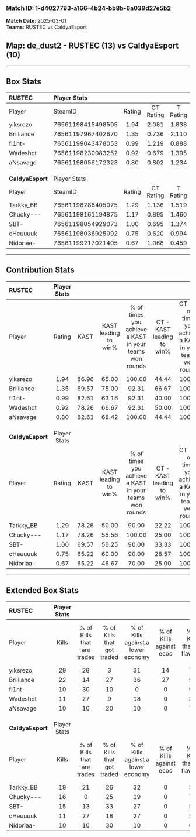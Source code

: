 ### Match ID: 1-d4027793-a166-4b24-bb8b-6a039d27e5b2  
**Match Date**: 2025-03-01  
**Teams**: RUSTEC vs CaldyaEsport  

## **Map**: de_dust2 - RUSTEC (13) vs CaldyaEsport (10)  
---  

## Box Stats  

| **RUSTEC**       | Player Stats      |        |           |          |       |       |       |         |        |      |     |
| :- | :- | :-: | :-: | :-: | :-: | :-: | :-: | :-: | :-: | :-: | :-: |
| Player           | SteamID           | Rating | CT Rating | T Rating | KAST  |  ADR  | Kills | Assists | Deaths | K/D  | HS% |
| yiksrezo         | 76561198415498595 |  1.94  |   2.081   |  1.838   | 86.96 | 115.6 |  29   |    4    |   10   | 2.90 | 58  |
| Brilliance       | 76561197967402670 |  1.35  |   0.736   |  2.110   | 69.57 | 109.5 |  22   |    4    |   18   | 1.22 | 68  |
| fl1nt-           | 76561199043478053 |  0.99  |   1.219   |  0.888   | 82.61 | 48.9  |  10   |    6    |   10   | 1.00 | 40  |
| Wadeshot         | 76561198230083252 |  0.92  |   0.679   |  1.395   | 78.26 | 55.8  |  11   |    5    |   14   | 0.79 | 63  |
| aNsavage         | 76561198056172323 |  0.80  |   0.802   |  1.234   | 82.61 | 52.7  |  10   |    7    |   19   | 0.53 | 40  |
|                  |                   |        |           |          |       |       |       |         |        |      |     |
|                  |                   |        |           |          |       |       |       |         |        |      |     |
|                  |                   |        |           |          |       |       |       |         |        |      |     |
| **CaldyaEsport** | Player Stats      |        |           |          |       |       |       |         |        |      |     |
| Player           | SteamID           | Rating | CT Rating | T Rating | KAST  |  ADR  | Kills | Assists | Deaths | K/D  | HS% |
| Tarkky_BB        | 76561198286405075 |  1.29  |   1.136   |  1.519   | 78.26 | 82.4  |  19   |    6    |   15   | 1.27 | 63  |
| Chucky---        | 76561198161194875 |  1.17  |   0.895   |  1.460   | 78.26 | 67.7  |  16   |    4    |   13   | 1.23 | 31  |
| SBT-             | 76561198054929073 |  1.00  |   0.695   |  1.374   | 69.57 | 76.4  |  15   |    4    |   17   | 0.88 | 80  |
| cHeuuuuk         | 76561198036925092 |  0.75  |   0.620   |  0.994   | 65.22 | 60.7  |  11   |    4    |   18   | 0.61 | 63  |
| Nidoriaa-        | 76561199217021405 |  0.67  |   1.068   |  0.459   | 65.22 | 57.4  |  10   |    3    |   19   | 0.53 | 60  |
---  

## Contribution Stats  

| **RUSTEC**       | Player Stats |       |                      |                                                        |                           |                                                             |                          |                                                            |
| :- | :-: | :-: | :-: | :-: | :-: | :-: | :-: | :-: |
| Player           |    Rating    | KAST  | KAST leading to win% | % of times you achieve a KAST in your teams won rounds | CT - KAST leading to win% | CT - % of times you achieve a KAST in your teams won rounds | T - KAST leading to win% | T - % of times you achieve a KAST in your teams won rounds |
| yiksrezo         |     1.94     | 86.96 |        65.00         |                         100.00                         |           44.44           |                           100.00                            |          81.82           |                           100.00                           |
| Brilliance       |     1.35     | 69.57 |        75.00         |                         92.31                          |           66.67           |                           100.00                            |          80.00           |                           88.89                            |
| fl1nt-           |     0.99     | 82.61 |        63.16         |                         92.31                          |           40.00           |                           100.00                            |          88.89           |                           88.89                            |
| Wadeshot         |     0.92     | 78.26 |        66.67         |                         92.31                          |           50.00           |                           100.00                            |          80.00           |                           88.89                            |
| aNsavage         |     0.80     | 82.61 |        68.42         |                         100.00                         |           44.44           |                           100.00                            |          90.00           |                           100.00                           |
|                  |              |       |                      |                                                        |                           |                                                             |                          |                                                            |
|                  |              |       |                      |                                                        |                           |                                                             |                          |                                                            |
|                  |              |       |                      |                                                        |                           |                                                             |                          |                                                            |
| **CaldyaEsport** | Player Stats |       |                      |                                                        |                           |                                                             |                          |                                                            |
| Player           |    Rating    | KAST  | KAST leading to win% | % of times you achieve a KAST in your teams won rounds | CT - KAST leading to win% | CT - % of times you achieve a KAST in your teams won rounds | T - KAST leading to win% | T - % of times you achieve a KAST in your teams won rounds |
| Tarkky_BB        |     1.29     | 78.26 |        50.00         |                         90.00                          |           22.22           |                           100.00                            |          77.78           |                           87.50                            |
| Chucky---        |     1.17     | 78.26 |        55.56         |                         100.00                         |           25.00           |                           100.00                            |          80.00           |                           100.00                           |
| SBT-             |     1.00     | 69.57 |        56.25         |                         90.00                          |           33.33           |                           100.00                            |          70.00           |                           87.50                            |
| cHeuuuuk         |     0.75     | 65.22 |        60.00         |                         90.00                          |           28.57           |                           100.00                            |          87.50           |                           87.50                            |
| Nidoriaa-        |     0.67     | 65.22 |        46.67         |                         70.00                          |           25.00           |                           100.00                            |          71.43           |                           62.50                            |
---  

## Extended Box Stats  

| **RUSTEC**       | Player Stats |                            |                            |                                    |                         |                              |                                 |        |                             |                                     |                          |                               |                            |
| :- | :-: | :-: | :-: | :-: | :-: | :-: | :-: | :-: | :-: | :-: | :-: | :-: | :-: |
| Player           |    Kills     | % of Kills that are trades | % of Kills that got traded | % of Kills against a lower economy | % of Kills against ecos | % of Kills that are flawless | % of Kills that are close duels | Deaths | % of Deaths that get traded | % of Deaths against a lower economy | % of Deaths against ecos | % of Deaths that are flawless | % of Deaths that are close |
| yiksrezo         |      29      |             28             |             3              |                 31                 |           14            |              72              |                3                |   10   |             10              |                 10                  |            0             |              50               |             0              |
| Brilliance       |      22      |             14             |             27             |                 36                 |           27            |              59              |                5                |   18   |             11              |                 22                  |            6             |              56               |             11             |
| fl1nt-           |      10      |             30             |             10             |                 0                  |            0            |              90              |                0                |   10   |             30              |                 30                  |            10            |              60               |             10             |
| Wadeshot         |      11      |             27             |             9              |                 18                 |            0            |              36              |               18                |   14   |             29              |                 14                  |            0             |              57               |             7              |
| aNsavage         |      10      |             10             |             20             |                 10                 |            0            |              70              |               20                |   19   |             47              |                 11                  |            0             |              68               |             5              |
|                  |              |                            |                            |                                    |                         |                              |                                 |        |                             |                                     |                          |                               |                            |
|                  |              |                            |                            |                                    |                         |                              |                                 |        |                             |                                     |                          |                               |                            |
|                  |              |                            |                            |                                    |                         |                              |                                 |        |                             |                                     |                          |                               |                            |
| **CaldyaEsport** | Player Stats |                            |                            |                                    |                         |                              |                                 |        |                             |                                     |                          |                               |                            |
| Player           |    Kills     | % of Kills that are trades | % of Kills that got traded | % of Kills against a lower economy | % of Kills against ecos | % of Kills that are flawless | % of Kills that are close duels | Deaths | % of Deaths that get traded | % of Deaths against a lower economy | % of Deaths against ecos | % of Deaths that are flawless | % of Deaths that are close |
| Tarkky_BB        |      19      |             21             |             26             |                 32                 |            0            |              53              |                5                |   15   |             13              |                 20                  |            0             |              60               |             7              |
| Chucky---        |      16      |             0              |             25             |                 19                 |            0            |              75              |                0                |   13   |              8              |                 23                  |            0             |              77               |             0              |
| SBT-             |      15      |             13             |             33             |                 27                 |            0            |              53              |                7                |   17   |             12              |                 24                  |            0             |              82               |             0              |
| cHeuuuuk         |      11      |             27             |             18             |                 27                 |            0            |              55              |               27                |   18   |             17              |                 22                  |            0             |              50               |             22             |
| Nidoriaa-        |      10      |             10             |             30             |                 10                 |            0            |              60              |                0                |   19   |             16              |                 26                  |            0             |              63               |             5              |
